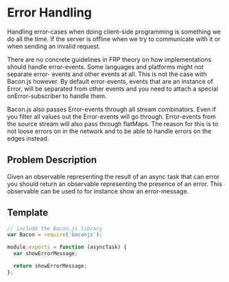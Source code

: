 # Error Handling

Handling error-cases when doing client-side programming is something we do all
the time. If the server is offline when we try to communicate with it or when
sending an invalid request.

There are no concrete guidelines in FRP theory on how implementations should
handle error-events. Some languages and platforms might not separate error-
events and other events at all. This is not the case with Bacon.js however. By
default error-events, events that are an instance of Error, will be separated
from other events and you need to attach a special onError-subscriber to
handle them.

Bacon.js also passes Error-events through all stream combinators. Even if you
filter all values out the Error-events will go through. Error-events from the
source stream will also pass through flatMaps. The reason for this is to not
loose errors on in the network and to be able to handle errors on the edges
instead.

## Problem Description

Given an observable representing the result of an async task that can error
you should return an observable representing the presence of an error. This
observable can be used to for instance show an error-message.

## Template

```js
// include the Bacon.js library
var Bacon = require('baconjs');

module.exports = function (asyncTask) {
  var showErrorMessage;

  return showErrorMessage;
};
```